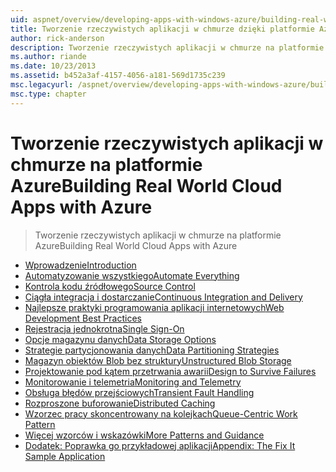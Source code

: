 ```yaml
---
uid: aspnet/overview/developing-apps-with-windows-azure/building-real-world-cloud-apps-with-windows-azure/index
title: Tworzenie rzeczywistych aplikacji w chmurze dzięki platformie Azure | Dokumentacja firmy Microsoft
author: rick-anderson
description: Tworzenie rzeczywistych aplikacji w chmurze na platformie Azure
ms.author: riande
ms.date: 10/23/2013
ms.assetid: b452a3af-4157-4056-a181-569d1735c239
msc.legacyurl: /aspnet/overview/developing-apps-with-windows-azure/building-real-world-cloud-apps-with-windows-azure
msc.type: chapter
---
```

<a name="building-real-world-cloud-apps-with-azure"></a><span data-ttu-id="c52e0-103">Tworzenie rzeczywistych aplikacji w chmurze na platformie Azure</span><span class="sxs-lookup"><span data-stu-id="c52e0-103">Building Real World Cloud Apps with Azure</span></span>
====================
> <span data-ttu-id="c52e0-104">Tworzenie rzeczywistych aplikacji w chmurze na platformie Azure</span><span class="sxs-lookup"><span data-stu-id="c52e0-104">Building Real World Cloud Apps with Azure</span></span>


- [<span data-ttu-id="c52e0-105">Wprowadzenie</span><span class="sxs-lookup"><span data-stu-id="c52e0-105">Introduction</span></span>](introduction.md)
- [<span data-ttu-id="c52e0-106">Automatyzowanie wszystkiego</span><span class="sxs-lookup"><span data-stu-id="c52e0-106">Automate Everything</span></span>](automate-everything.md)
- [<span data-ttu-id="c52e0-107">Kontrola kodu źródłowego</span><span class="sxs-lookup"><span data-stu-id="c52e0-107">Source Control</span></span>](source-control.md)
- [<span data-ttu-id="c52e0-108">Ciągła integracja i dostarczanie</span><span class="sxs-lookup"><span data-stu-id="c52e0-108">Continuous Integration and Delivery</span></span>](continuous-integration-and-continuous-delivery.md)
- [<span data-ttu-id="c52e0-109">Najlepsze praktyki programowania aplikacji internetowych</span><span class="sxs-lookup"><span data-stu-id="c52e0-109">Web Development Best Practices</span></span>](web-development-best-practices.md)
- [<span data-ttu-id="c52e0-110">Rejestracja jednokrotna</span><span class="sxs-lookup"><span data-stu-id="c52e0-110">Single Sign-On</span></span>](single-sign-on.md)
- [<span data-ttu-id="c52e0-111">Opcje magazynu danych</span><span class="sxs-lookup"><span data-stu-id="c52e0-111">Data Storage Options</span></span>](data-storage-options.md)
- [<span data-ttu-id="c52e0-112">Strategie partycjonowania danych</span><span class="sxs-lookup"><span data-stu-id="c52e0-112">Data Partitioning Strategies</span></span>](data-partitioning-strategies.md)
- [<span data-ttu-id="c52e0-113">Magazyn obiektów Blob bez struktury</span><span class="sxs-lookup"><span data-stu-id="c52e0-113">Unstructured Blob Storage</span></span>](unstructured-blob-storage.md)
- [<span data-ttu-id="c52e0-114">Projektowanie pod kątem przetrwania awarii</span><span class="sxs-lookup"><span data-stu-id="c52e0-114">Design to Survive Failures</span></span>](design-to-survive-failures.md)
- [<span data-ttu-id="c52e0-115">Monitorowanie i telemetria</span><span class="sxs-lookup"><span data-stu-id="c52e0-115">Monitoring and Telemetry</span></span>](monitoring-and-telemetry.md)
- [<span data-ttu-id="c52e0-116">Obsługa błędów przejściowych</span><span class="sxs-lookup"><span data-stu-id="c52e0-116">Transient Fault Handling</span></span>](transient-fault-handling.md)
- [<span data-ttu-id="c52e0-117">Rozproszone buforowanie</span><span class="sxs-lookup"><span data-stu-id="c52e0-117">Distributed Caching</span></span>](distributed-caching.md)
- [<span data-ttu-id="c52e0-118">Wzorzec pracy skoncentrowany na kolejkach</span><span class="sxs-lookup"><span data-stu-id="c52e0-118">Queue-Centric Work Pattern</span></span>](queue-centric-work-pattern.md)
- [<span data-ttu-id="c52e0-119">Więcej wzorców i wskazówki</span><span class="sxs-lookup"><span data-stu-id="c52e0-119">More Patterns and Guidance</span></span>](more-patterns-and-guidance.md)
- [<span data-ttu-id="c52e0-120">Dodatek: Poprawka go przykładowej aplikacji</span><span class="sxs-lookup"><span data-stu-id="c52e0-120">Appendix: The Fix It Sample Application</span></span>](the-fix-it-sample-application.md)
